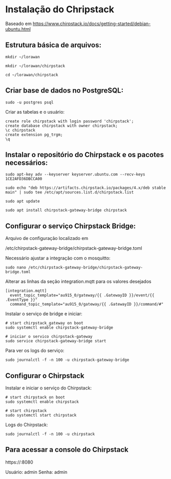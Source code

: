 # Instalação do Chripstack

Baseado em https://www.chirpstack.io/docs/getting-started/debian-ubuntu.html

## Estrutura básica de arquivos:

```
mkdir ~/lorawan

mkdir ~/lorawan/chirpstack

cd ~/lorawan/chirpstack
```

## Criar base de dados no PostgreSQL:

```
sudo -u postgres psql
```

Criar as tabelas e o usuário:

```
create role chirpstack with login password 'chirpstack';
create database chirpstack with owner chirpstack;
\c chirpstack
create extension pg_trgm;
\q
```

## Instalar o repositório do Chirpstack e os pacotes necessários:

```
sudo apt-key adv --keyserver keyserver.ubuntu.com --recv-keys 1CE2AFD36DBCCA00

sudo echo "deb https://artifacts.chirpstack.io/packages/4.x/deb stable main" | sudo tee /etc/apt/sources.list.d/chirpstack.list

sudo apt update

sudo apt install chirpstack-gateway-bridge chirpstack
```

## Configurar o serviço Chirpstack Bridge:

Arquivo de configuração localizado em 

/etc/chirpstack-gateway-bridge/chirpstack-gateway-bridge.toml

Necessário ajustar a integração com o mosquitto:

```
sudo nano /etc/chirpstack-gateway-bridge/chirpstack-gateway-bridge.toml
```

Alterar as linhas da seção integration.mqtt para os valores desejados

```
[integration.mqtt]
  event_topic_template="au915_0/gateway/{{ .GatewayID }}/event/{{ .EventType }}"
  command_topic_template="au915_0/gateway/{{ .GatewayID }}/command/#"
```

Instalar o serviço de bridge e iniciar:

```
# start chirpstack_gateway on boot
sudo systemctl enable chirpstack-gateway-bridge

# iniciar o servico chirpstack-gateway
sudo service chirpstack-gateway-bridge start
```

Para ver os logs do serviço:

```
sudo journalctl -f -n 100 -u chirpstack-gateway-bridge
```

## Configurar o Chirpstack

Instalar e iniciar o serviço do Chirpstack:

```
# start chirpstack on boot
sudo systemctl enable chirpstack

# start chirpstack
sudo systemctl start chirpstack
```

Logs do Chirpstack:

```
sudo journalctl -f -n 100 -u chirpstack
```

## Para acessar a console do Chirpstack

https://<IP do Raspberry>:8080

Usuário: admin
Senha: admin
